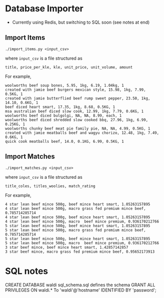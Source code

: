 # Database Importer
* Currently using Redis, but switching to SQL soon (see notes at end)

## Import Items
```
./import_items.py <input_csv>
```

where `input_csv` is a file structured as

```
title, price_per_kle, kle, unit_price, unit_volume, amount
```

For example,

```
woolworths beef soup bones, 5.95, 1kg, 6.19, 1.04kg, 1
created with jamie beef burgers mexican style, 15.98, 1kg, 7.99, 0.5KG, 1
created with jamie butterflied beef rump sweet pepper, 23.50, 1kg, 14.10, 0.6KG, 1
beef diced heart smart, 17.35, 1kg, 8.68, 0.5KG, 1
msa australian beef diced slow cook, 12.99, 1kg, 7.79, 0.6KG, 1
woolworths beef diced bulgolgi, NA, NA, 8.99, each, 1
woolworths beef diced shredded slow cooked bbq, 27.96, 1kg, 6.99, 0.25KG, 1
woolworths chunky beef meat pie family pie, NA, NA, 4.99, 0.5KG, 1
created with jamie meatballs beef and wagyu chorizo, 12.48, 1kg, 7.49, 0.6KG, 1
quick cook meatballs beef, 14.0, 0.1KG, 6.99, 0.5KG, 1
```

## Import Matches
```
./import_matches.py <input_csv>
```

where `input_csv` is a file structured as

```
title_coles, titles_woolies, match_rating
```

For example,

```
4 star lean beef mince 500g, beef mince heart smart, 1.05263157895
4 star lean beef mince 500g, macro grass fed premium mince beef, 0.785714285714
4 star lean beef mince 500g, beef mince heart smart, 1.05263157895
4 star lean beef mince 500g, macro  beef mince premium, 0.936170212766
5 star lean beef mince 500g, beef mince heart smart, 1.05263157895
5 star lean beef mince 500g, macro grass fed premium mince beef, 0.785714285714
5 star lean beef mince 500g, beef mince heart smart, 1.05263157895
5 star lean beef mince 500g, macro  beef mince premium, 0.936170212766
3 star beef mince, beef mince heart smart, 1.42857142857
3 star beef mince, macro grass fed premium mince beef, 0.95652173913
```

# SQL notes
CREATE DATABASE waldi
sql_schema.sql defines the schema
GRANT ALL PRIVILEGES ON waldi.* To 'waldi'@'hostname' IDENTIFIED BY 'password';

